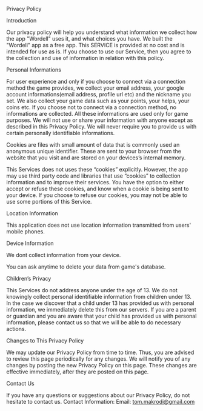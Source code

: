 Privacy Policy

Introduction

Our privacy policy will help you understand what information we collect how the app "Wordell" uses it, and what choices you have. We built the "Wordell" app as a free app. This SERVICE is provided at no cost and is intended for use as is. If you choose to use our Service, then you agree to the collection and use of information in relation with this policy. 

Personal Informations

For user experience and only if you choose to connect via a connection method the game provides, we collect your email address, your google account informations(email address, profile url etc) and the nickname you set.
We also collect your game data such as your points, your helps, your coins etc.
If you choose not to connect via a connection method, no informations are collected.
All these informations are used only for game purposes.
We will not use or share your information with anyone except as described in this Privacy Policy.
We will never require you to provide us with certain personally identifiable informations. 

Cookies are files with small amount of data that is commonly used an anonymous unique identifier. These are sent to your browser from the website that you visit and are stored on your devices’s internal memory.

This Services does not uses these “cookies” explicitly. However, the app may use third party code and libraries that use “cookies” to collection information and to improve their services. You have the option to either accept or refuse these cookies, and know when a cookie is being sent to your device. If you choose to refuse our cookies, you may not be able to use some portions of this Service.

Location Information

This application does not use location information transmitted from users' mobile phones. 

Device Information

We dont collect information from your device. 

You can ask anytime to delete your data from game's database.


Children’s Privacy

This Services do not address anyone under the age of 13. We do not knowingly collect personal identifiable information from children under 13. In the case we discover that a child under 13 has provided us with personal information, we immediately delete this from our servers. If you are a parent or guardian and you are aware that your child has provided us with personal information, please contact us so that we will be able to do necessary actions.

Changes to This Privacy Policy

We may update our Privacy Policy from time to time. Thus, you are advised to review this page periodically for any changes. We will notify you of any changes by posting the new Privacy Policy on this page. These changes are effective immediately, after they are posted on this page.

Contact Us

If you have any questions or suggestions about our Privacy Policy, do not hesitate to contact us.
Contact Information:
Email: tom.makrodi@gmail.com
